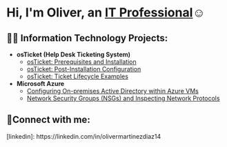 # <h1>Hi, I'm Oliver, an <a href="https://linkedin.com/in/olivermartinezdiaz14">IT Professional</a>☺</h1>

<h2>👨‍💻 Information Technology Projects:</h2>

- <b>osTicket (Help Desk Ticketing System)</b>
  - [osTicket: Prerequisites and Installation](https://github.com/oliver1420/osticket-prereqs)
  - [osTicket: Post-Installation Configuration](https://github.com/oliver1420/post-install-config)
  - [osTicket: Ticket Lifecycle Examples](https://github.com/oliver1420/ticket-lifecycle)
- <b>Microsoft Azure</b>
  - [Configuring On-premises Active Directory within Azure VMs](https://github.com/oliver1420/configure-ad)
  - [Network Security Groups (NSGs) and Inspecting Network Protocols](https://github.com/oliver1420/azure-network-protocols)

<h2>🤳Connect with me:</h2>
[linkedin]: https://linkedin.com/in/olivermartinezdiaz14





